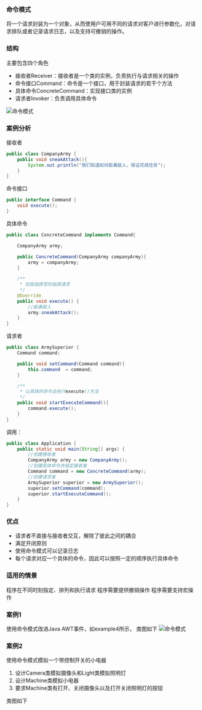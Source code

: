 ### 命令模式

将一个请求封装为一个对象，从而使用户可用不同的请求对客户进行参数化，对请求排队或者记录请求日志，以及支持可撤销的操作。


### 结构

主要包含四个角色
- 接收者Receiver：接收者是一个类的实例，负责执行与请求相关的操作
- 命令接口Command：命令是一个接口，用于封装请求的若干个方法
- 具体命令ConcreteCommand：实现接口类的实例
- 请求者Invoker：负责调用具体命令

![命令模式](../../image/command.png)


### 案例分析

接收者
```java
public class CompanyArmy {
    public void sneakAttack(){
        System.out.println("我们知道如何偷袭敌人，保证完成任务");
    }
}
```


命令接口
```java
public interface Command {
    void execute();
}
```

具体命令

```java
public class ConcreteCommand implements Command{

    CompanyArmy army;

    public ConcreteCommand(CompanyArmy companyArmy){
        army = companyArmy;
    }

    /**
     * 封装指挥官的指挥请求
     */
    @Override
    public void execute() {
        //偷袭敌人
        army.sneakAttack();
    }
}
```

请求者
```java
public class ArmySuperior {
    Command command;

    public void setCommand(Command command){
        this.command  = command;
    }

    /**
     * 让具体的命令去执行execute()方法
     */
    public void startExecuteCommand(){
        command.execute();
    }
}
```

调用：

```java
public class Application {
    public static void main(String[] args) {
        //创建接收者
        CompanyArmy army = new CompanyArmy();
        //创建具体命令并指定接收者
        Command command = new ConcreteCommand(army);
        //创建请求者
        ArmySuperior superior = new ArmySuperior();
        superior.setCommand(command);
        superior.startExecuteCommand();
    }
}
```

### 优点

- 请求者不直接与接收者交互，解除了彼此之间的耦合
- 满足开闭原则
- 使用命令模式可以记录日志
- 每个请求对应一个具体的命令，因此可以按照一定的顺序执行具体命令


### 适用的情景

程序在不同时刻指定、排列和执行请求
程序需要提供撤销操作
程序需要支持宏操作


### 案例1

使用命令模式改进Java AWT事件，如example4所示， 类图如下
![命令模式](../../image/command1.png)


### 案例2

使用命令模式模拟一个带控制开关的小电器

1. 设计Camera类模拟摄像头和Light类模拟照明灯
2. 设计Machine类模拟小电器
3. 要求Machine类有打开、关闭摄像头以及打开关闭照明灯的按钮

类图如下


